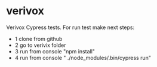 # verivox
 Verivox Cypress tests. For run test make next steps:
* 1 clone from github
* 2 go to verivix folder
* 3 run from console "npm install"
* 4 run from console " ./node_modules/.bin/cypress run"
